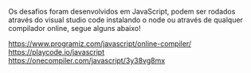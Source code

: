 Os desafios foram desenvolvidos em JavaScript, podem ser rodados através do visual studio code instalando o node ou através de qualquer compilador online, segue alguns abaixo!

https://www.programiz.com/javascript/online-compiler/ <br/>
https://playcode.io/javascript<br/>
https://onecompiler.com/javascript/3y38vg8mx
